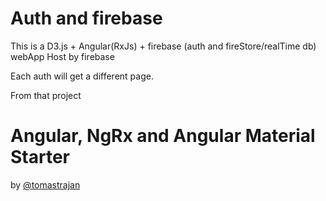 # Auth and firebase 
This is a D3.js + Angular(RxJs) + firebase (auth and fireStore/realTime db) webApp Host by firebase


Each auth will get a different page.


From that project 

# Angular, NgRx and Angular Material Starter 
by [@tomastrajan](https://twitter.com/tomastrajan)

